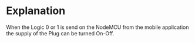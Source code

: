 # Explanation
When the Logic 0 or 1 is send on the NodeMCU from the mobile application the supply of the Plug can be turned On-Off.
